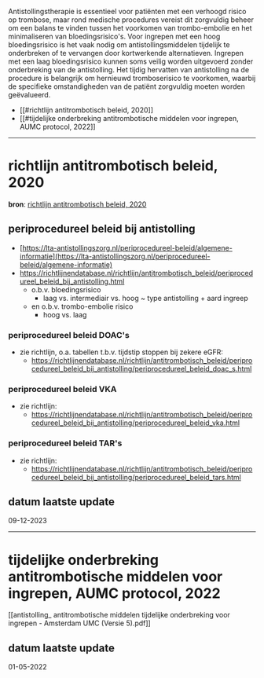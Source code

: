 Antistollingstherapie is essentieel voor patiënten met een verhoogd risico op trombose, maar rond medische procedures vereist dit zorgvuldig beheer om een balans te vinden tussen het voorkomen van trombo-embolie en het minimaliseren van bloedingsrisico's. Voor ingrepen met een hoog bloedingsrisico is het vaak nodig om antistollingsmiddelen tijdelijk te onderbreken of te vervangen door kortwerkende alternatieven. Ingrepen met een laag bloedingsrisico kunnen soms veilig worden uitgevoerd zonder onderbreking van de antistolling. Het tijdig hervatten van antistolling na de procedure is belangrijk om hernieuwd tromboserisico te voorkomen, waarbij de specifieke omstandigheden van de patiënt zorgvuldig moeten worden geëvalueerd.

- [[#richtlijn antitrombotisch beleid, 2020]]
- [[#tijdelijke onderbreking antitrombotische middelen voor ingrepen, AUMC protocol, 2022]]
___
# richtlijn antitrombotisch beleid, 2020
**bron**: [richtlijn antitrombotisch beleid, 2020](https://richtlijnendatabase.nl/richtlijn/antitrombotisch_beleid/antitrombotisch_beleid_-_korte_beschrijving.html)
## periprocedureel beleid bij antistolling
- [https://lta-antistollingszorg.nl/periprocedureel-beleid/algemene-informatie](https://lta-antistollingszorg.nl/periprocedureel-beleid/algemene-informatie)
- https://richtlijnendatabase.nl/richtlijn/antitrombotisch_beleid/periprocedureel_beleid_bij_antistolling.html
	- o.b.v. bloedingsrisico
		- laag vs. intermediair vs. hoog ~ type antistolling + aard ingreep
	- en o.b.v. trombo-embolie risico
		- hoog vs. laag
### periprocedureel beleid DOAC's
- zie richtlijn, o.a. tabellen t.b.v. tijdstip stoppen bij zekere eGFR:
	- https://richtlijnendatabase.nl/richtlijn/antitrombotisch_beleid/periprocedureel_beleid_bij_antistolling/periprocedureel_beleid_doac_s.html
### periprocedureel beleid VKA
- zie richtlijn: 
	- https://richtlijnendatabase.nl/richtlijn/antitrombotisch_beleid/periprocedureel_beleid_bij_antistolling/periprocedureel_beleid_vka.html
### periprocedureel beleid TAR's
- zie richtlijn:
	- https://richtlijnendatabase.nl/richtlijn/antitrombotisch_beleid/periprocedureel_beleid_bij_antistolling/periprocedureel_beleid_tars.html
## datum laatste update
09-12-2023
___
# tijdelijke onderbreking antitrombotische middelen voor ingrepen, AUMC protocol, 2022

[[antistolling_ antitrombotische middelen tijdelijke onderbreking voor ingrepen - Amsterdam UMC (Versie 5).pdf]]
## datum laatste update
01-05-2022